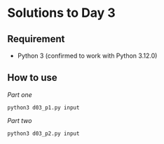 # Solutions to Day 3

## Requirement

* Python 3 (confirmed to work with Python 3.12.0)

## How to use

*Part one*

```console
python3 d03_p1.py input
```

*Part two*

```console
python3 d03_p2.py input
```

